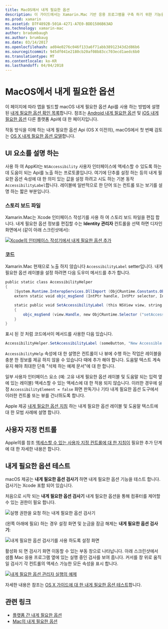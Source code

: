 ```yaml
---
title: MacOS에서 내게 필요한 옵션
description: 이 가이드에서는 Xamarin.Mac 기반 응용 프로그램을 구축 하기 위한 기능을 설명 합니다.
ms.prod: xamarin
ms.assetid: D7F4892B-501A-4271-A7E0-BDD1586B63AD
ms.technology: xamarin-mac
author: bradumbaugh
ms.author: brumbaug
ms.date: 03/14/2017
ms.openlocfilehash: ad04e0276c046f133a6f71abb38912343d2d86b6
ms.sourcegitcommit: 945df041e2180cb20af08b83cc703ecd1aedc6b0
ms.translationtype: MT
ms.contentlocale: ko-KR
ms.lasthandoff: 04/04/2018
---
```

# <a name="accessibility-on-macos"></a>MacOS에서 내게 필요한 옵션

이 페이지에 따라 앱을 빌드할 macOS 내게 필요한 옵션 Api를 사용 하는 방법에 설명 된 [내게 필요한 옵션 확인 목록](~/cross-platform/app-fundamentals/accessibility.md)합니다.
참조는 [Android 내게 필요한 옵션](~/android/app-fundamentals/accessibility.md) 및 [iOS 내게 필요한 옵션](~/ios/app-fundamentals/accessibility.md) 다른 플랫폼 Api에 대 한 페이지입니다.

작동 방식을 이해 하는 내게 필요한 옵션 Api (OS X 이전의), macOS에서 첫 번째 검토는 [OS X 내게 필요한 옵션 모델](https://developer.apple.com/library/mac/documentation/Accessibility/Conceptual/AccessibilityMacOSX/OSXAXmodel.html)합니다.

## <a name="describing-ui-elements"></a>UI 요소를 설명 하는

사용 하 여 AppKit는 `NSAccessibility` 사용자 인터페이스에 액세스할 수 있도록 하는 데 도움이 되는 Api를 노출 하는 프로토콜입니다. 여기에 단추를 설정 하는 등의 내게 필요한 옵션 속성에 대 한 의미 있는 값을 설정 하려고 시도 하는 기본 동작 `AccessibilityLabel`합니다. 레이블에 일반적으로 한 단어 또는 컨트롤 또는 보기를 설명 하는 짧은 부분입니다.

### <a name="storyboard-files"></a>스토리 보드 파일

Xamarin.Mac는 Xcode 인터페이스 작성기를 사용 하 여 스토리 보드 파일을 편집 합니다.
내게 필요한 옵션 정보를 편집할 수는 **Identity 관리자** 컨트롤을 선택 하면 디자인 화면에서 (같이 아래 스크린샷에서):

[![Xcode의 인터페이스 작성기에서 내게 필요한 옵션 추가](accessibility-images/xcode.png "Xcode의 인터페이스 작성기에서 내게 필요한 옵션 추가")](accessibility-images/xcode-large.png#lightbox)

### <a name="code"></a>코드

Xamarin.Mac 현재으로 노출 하지 않습니다 `AccessibilityLabel` setter입니다.  내게 필요한 옵션 레이블을 설정 하려면 다음 도우미 메서드를 추가 합니다.

```csharp
public static class AccessibilityHelper
{
    [System.Runtime.InteropServices.DllImport (ObjCRuntime.Constants.ObjectiveCLibrary)]
    extern static void objc_msgSend (IntPtr handle, IntPtr selector, IntPtr label);

    static public void SetAccessibilityLabel (this NSView view, string value)
    {
        objc_msgSend (view.Handle, new ObjCRuntime.Selector ("setAccessibilityLabel:").Handle, new NSString (value).Handle);
    }
}
```

표시 된 것 처럼 코드에서이 메서드를 사용한 다음 있습니다.

```csharp
AccessibilityHelper.SetAccessibilityLabel (someButton, "New Accessible Description");
```

`AccessibilityHelp` 속성에 대 한 설명은 컨트롤이 나 뷰에 수행 하는 작업은 레이블을 충분 한 정보를 제공 하지 않을 수 있습니다 때에 추가 해야 합니다. 도움말 텍스트 계속 유지 해야 최대한 단축 "삭제 하는 예제 문서"에 대 한 합니다.

일부 사용자 인터페이스 요소 (예: 고유 내게 필요한 옵션 레이블 및 도움말 되는 입력 옆에 있는 레이블) 액세스할 수 있는 액세스에 대 한 적용 되지 않습니다.
이러한 경우에 설정 `AccessibilityElement = false` 화면 판독기나 기타 내게 필요한 옵션 도구에서 이러한 컨트롤 또는 뷰를 건너뛰도록 합니다.

Apple 제공 [내게 필요한 옵션 지침](https://developer.apple.com/library/mac/documentation/Accessibility/Conceptual/AccessibilityMacOSX/EnhancingtheAccessibilityofStandardAppKitControls.html) 하는 내게 필요한 옵션 레이블 및 도움말 텍스트에 대 한 모범 사례에 설명 합니다.

## <a name="custom-controls"></a>사용자 지정 컨트롤

Apple의를 참조 [액세스할 수 있는 사용자 지정 컨트롤에 대 한 지침이](https://developer.apple.com/library/mac/documentation/Accessibility/Conceptual/AccessibilityMacOSX/ImplementingAccessibilityforCustomControls.html) 필요한 추가 단계에 대 한 자세한 내용은 합니다.

## <a name="testing-accessibility"></a>내게 필요한 옵션 테스트

macOS 제공는 **내게 필요한 옵션 검사기** 하면 내게 필요한 옵션 기능을 테스트 합니다. 검사기는 Xcode 포함 되어 있습니다.

처음으로 시작 되는 **내게 필요한 옵션 검사기** 내게 필요한 옵션을 통해 컴퓨터를 제어할 수 있는 권한이 필요 합니다.

![실행 권한을 요청 하는 내게 필요한 옵션 검사기](accessibility-images/accessibility-inspector-1.png "실행 권한을 요청 하는 내게 필요한 옵션 검사기")

(왼쪽 아래에 필요) 하는 경우 설정 화면 및 눈금을 잠금 해제는 **내게 필요한 옵션 검사기**:

![내게 필요한 옵션 검사기를 사용 하도록 설정 화면](accessibility-images/accessibility-inspector-2.png "내게 필요한 옵션 검사기를 사용 하도록 설정 화면")

활성화 되 면 검사기 화면 이동할 수 있는 부동 창으로 나타납니다. 아래 스크린샷에서 샘플 Mac 응용 프로그램 옆에 있는 실행 중인 검사를 보여 줍니다. 커서를 창 위로 움직일 검사기 각 컨트롤의 액세스 가능한 모든 속성을 표시 합니다.

[![내게 필요한 옵션 관리자 실행의 예제](accessibility-images/accessibility-example.png "내게 필요한 옵션 검사기 예제 실행")](accessibility-images/accessibility-example-large.png#lightbox)

자세한 내용은 참조는 [OS X 가이드에 대 한 내게 필요한 옵션 테스트](https://developer.apple.com/library/mac/documentation/Accessibility/Conceptual/AccessibilityMacOSX/OSXAXTestingApps.html)합니다.



## <a name="related-links"></a>관련 링크

- [플랫폼 간 내게 필요한 옵션](~/cross-platform/app-fundamentals/accessibility.md)
- [Mac의 내게 필요한 옵션](https://www.apple.com/accessibility/mac/)
